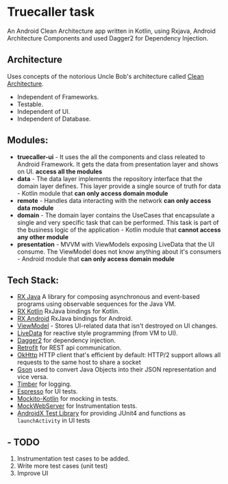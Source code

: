 # Truecaller task
An Android Clean Architecture app written in Kotlin, using Rxjava, Android Architecture Components and used Dagger2 for Dependency Injection.

## Architecture
Uses concepts of the notorious Uncle Bob's architecture called [Clean Architecture](https://blog.cleancoder.com/uncle-bob/2012/08/13/the-clean-architecture.html).</br>

* Independent of Frameworks.
* Testable.
* Independent of UI.
* Independent of Database.

## Modules:
* **truecaller-ui** - It uses the all the components and class releated to Android Framework. It gets the data from presentation layer and shows on UI.  **access all the modules**
* **data** - The data layer implements the repository interface that the domain layer defines. This layer provide a single source of truth for data - Kotlin module that **can only access domain module**
* **remote** - Handles data interacting with the network **can only access data module**
* **domain** - The domain layer contains the UseCases that encapsulate a single and very specific task that can be performed. This task is part of the business logic of the application - Kotlin module that **cannot access any other module**
* **presentation** - MVVM with ViewModels exposing LiveData that the UI consume. The ViewModel does not know anything about it's consumers - Android module that **can only access domain module**

## Tech Stack:

* [RX Java][1] A library for composing asynchronous and event-based programs using observable sequences for the Java VM.
* [RX Kotlin][2] RxJava bindings for Kotlin.
* [RX Android][3] RxJava bindings for Android.
* [ViewModel][12] - Stores UI-related data that isn't destroyed on UI changes. 
* [LiveData][4] for reactive style programming (from VM to UI).
* [Dagger2][5] for dependency injection.
* [Retrofit][6] for REST api communication.
* [OkHttp][14] HTTP client that's efficient by default: HTTP/2 support allows all requests to the same host to share a socket
* [Gson][13] used to convert Java Objects into their JSON representation and vice versa.
* [Timber][7] for logging.
* [Espresso][8] for UI tests.
* [Mockito-Kotlin][9] for mocking in tests.
* [MockWebServer][10] for Instrumentation tests.
* [AndroidX Test Library][11] for providing JUnit4 and functions as `launchActivity` in UI tests

[1]:  https://github.com/ReactiveX/RxJava
[2]:  https://github.com/ReactiveX/RxKotlin
[3]:  https://github.com/ReactiveX/RxAndroid
[4]:  https://developer.android.com/topic/libraries/architecture/livedata
[5]:  https://github.com/google/dagger
[6]:  https://github.com/square/retrofit
[7]:  https://github.com/JakeWharton/timber
[8]:  https://developer.android.com/training/testing/espresso/
[9]:  https://github.com/nhaarman/mockito-kotlin
[10]: https://github.com/square/okhttp/tree/master/mockwebserver
[11]: https://github.com/android/android-test
[12]: https://developer.android.com/topic/libraries/architecture/viewmodel
[13]: https://github.com/google/gson
[14]: http://square.github.io/okhttp/

## - TODO
1. Instrumentation test cases to be added.
2. Write more test cases (unit test)
3. Improve UI



